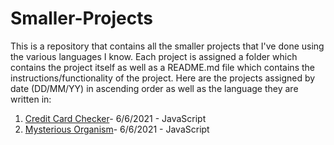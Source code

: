 # Smaller-Projects

This is a repository that contains all the smaller projects that I've done using the various languages I know. Each project is assigned a folder which contains the project itself as well as a README.md file which contains the instructions/functionality of the project. Here are the projects assigned by date (DD/MM/YY) in ascending order as well as the language they are written in:





1. [Credit Card Checker](https://github.com/MadhavMenon1007/Smaller-Projects/tree/main/Credit%20Card%20Checker)- 6/6/2021 - JavaScript
2. [Mysterious Organism](https://github.com/MadhavMenon1007/Smaller-Projects/tree/main/Mysterious%20Organism)- 6/6/2021 - JavaScript 
